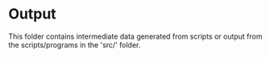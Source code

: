 
# Output

This folder contains intermediate data generated from scripts
or output from the scripts/programs in the 'src/' folder.
